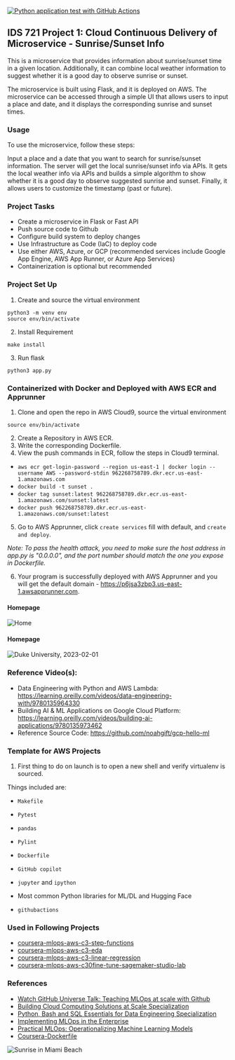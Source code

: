 <!-- [![CI](https://github.com/nogibjj/aws-template/actions/workflows/cicd.yml/badge.svg?branch=main)](https://github.com/nogibjj/aws-template/actions/workflows/cicd.yml)
[![Codespaces Prebuilds](https://github.com/nogibjj/aws-template/actions/workflows/codespaces/create_codespaces_prebuilds/badge.svg?branch=main)](https://github.com/nogibjj/aws-template/actions/workflows/codespaces/create_codespaces_prebuilds) -->

[![Python application test with GitHub Actions](https://github.com/nogibjj/project-1-sunset/actions/workflows/main.yml/badge.svg)](https://github.com/nogibjj/project-1-sunset/actions/workflows/main.yml)

## IDS 721 Project 1: Cloud Continuous Delivery of Microservice - Sunrise/Sunset Info

This is a microservice that provides information about sunrise/sunset time in a given location. Additionally, it can combine local weather information to suggest whether it is a good day to observe sunrise or sunset.

The microservice is built using Flask, and it is deployed on AWS. The microservice can be accessed through a simple UI that allows users to input a place and date, and it displays the corresponding sunrise and sunset times.


### Usage

To use the microservice, follow these steps:

Input a place and a date that you want to search for sunrise/sunset information.
The server will get the local sunrise/sunset info via APIs.
It gets the local weather info via APIs and builds a simple algorithm to show whether it is a good day to observe suggested sunrise and sunset.
Finally, it allows users to customize the timestamp (past or future).

### Project Tasks
* Create a microservice in Flask or Fast API
* Push source code to Github
* Configure build system to deploy changes
* Use Infrastructure as Code (IaC) to deploy code
* Use either AWS, Azure, or GCP (recommended services include Google App Engine, AWS App Runner, or Azure App Services)
* Containerization is optional but recommended

### Project Set Up
1. Create and source the virtual environment
```
python3 -m venv env
source env/bin/activate
```
2. Install Requirement
```
make install
```
3. Run flask
```
python3 app.py
```

### Containerized with Docker and Deployed with AWS ECR and Apprunner
1. Clone and open the repo in AWS Cloud9, source the virtual environment
```
source env/bin/activate
```
2. Create a Repository in AWS ECR.
3. Write the corresponding Dockerfile.
4. View the push commands in ECR, follow the steps in Cloud9 terminal. 
  - `aws ecr get-login-password --region us-east-1 | docker login --username AWS --password-stdin 962268758789.dkr.ecr.us-east-1.amazonaws.com`
  - `docker build -t sunset .`
  - `docker tag sunset:latest 962268758789.dkr.ecr.us-east-1.amazonaws.com/sunset:latest`
  - `docker push 962268758789.dkr.ecr.us-east-1.amazonaws.com/sunset:latest`

5. Go to AWS Apprunner, click `create services` fill with default, and `create and deploy`.

*Note: To pass the health attack, you need to make sure the host address in app.py is "0.0.0.0", and the port number should match the one you expose in Dockerfile.* 

6. Your program is successfully deployed with AWS Apprunner and you will get the default domain - https://p6jsa3zbp3.us-east-1.awsapprunner.com.



#### Homepage
![Home](https://user-images.githubusercontent.com/68854273/215937259-87aa0834-f556-4336-8bb9-97afaa06730f.png) 

#### Homepage
![Duke University, 2023-02-01](https://user-images.githubusercontent.com/68854273/215937898-404b07b7-5e47-40fe-bc8b-83a61d226579.png) 

### Reference Video(s):

* Data Engineering with Python and AWS Lambda: https://learning.oreilly.com/videos/data-engineering-with/9780135964330
* Building AI & ML Applications on Google Cloud Platform: https://learning.oreilly.com/videos/building-ai-applications/9780135973462
* Reference Source Code: https://github.com/noahgift/gcp-hello-ml

### Template for AWS Projects

1. First thing to do on launch is to open a new shell and verify virtualenv is sourced.

Things included are:

* `Makefile`

* `Pytest`

* `pandas`

* `Pylint`

* `Dockerfile`

* `GitHub copilot`

* `jupyter` and `ipython` 

* Most common Python libraries for ML/DL and Hugging Face

* `githubactions` 

### Used in Following Projects

* [coursera-mlops-aws-c3-step-functions](https://github.com/nogibjj/coursera-mlops-aws-c3-step-functions)
* [coursera-mlops-aws-c3-eda](https://github.com/nogibjj/coursera-mlops-aws-c3-eda)
* [coursera-mlops-aws-c3-linear-regression](https://github.com/nogibjj/coursera-mlops-aws-c3-linear-regression)
* [coursera-mlops-aws-c30fine-tune-sagemaker-studio-lab](https://github.com/nogibjj/coursera-mlops-aws-c30fine-tune-sagemaker-studio-lab)

### References

* [Watch GitHub Universe Talk:  Teaching MLOps at scale with Github](https://watch.githubuniverse.com/on-demand/ec17cbb3-0a89-4764-90a5-9debb58515f8)
* [Building Cloud Computing Solutions at Scale Specialization](https://www.coursera.org/specializations/building-cloud-computing-solutions-at-scale)
* [Python, Bash and SQL Essentials for Data Engineering Specialization](https://www.coursera.org/learn/web-app-command-line-tools-for-data-engineering-duke)
* [Implementing MLOps in the Enterprise](https://learning.oreilly.com/library/view/implementing-mlops-in/9781098136574/)
* [Practical MLOps: Operationalizing Machine Learning Models](https://www.amazon.com/Practical-MLOps-Operationalizing-Machine-Learning/dp/1098103017)
* [Coursera-Dockerfile](https://gist.github.com/noahgift/82a34d56f0a8f347865baaa685d5e98d)

![Sunrise in Miami Beach](https://user-images.githubusercontent.com/68854273/211383609-a64c45a9-d359-4edf-9b2f-3733a3bf2e40.png)
